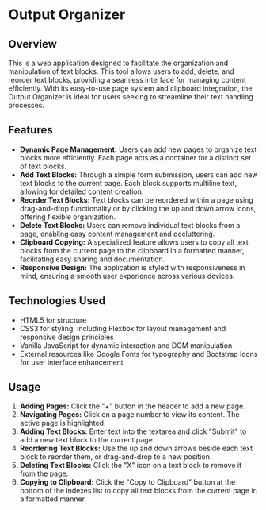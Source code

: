 # Output Organizer

## Overview

This is a web application designed to facilitate the organization and manipulation of text blocks. This tool allows users to add, delete, and reorder text blocks, providing a seamless interface for managing content efficiently. With its easy-to-use page system and clipboard integration, the Output Organizer is ideal for users seeking to streamline their text handling processes.

## Features

- **Dynamic Page Management:** Users can add new pages to organize text blocks more efficiently. Each page acts as a container for a distinct set of text blocks.
- **Add Text Blocks:** Through a simple form submission, users can add new text blocks to the current page. Each block supports multiline text, allowing for detailed content creation.
- **Reorder Text Blocks:** Text blocks can be reordered within a page using drag-and-drop functionality or by clicking the up and down arrow icons, offering flexible organization.
- **Delete Text Blocks:** Users can remove individual text blocks from a page, enabling easy content management and decluttering.
- **Clipboard Copying:** A specialized feature allows users to copy all text blocks from the current page to the clipboard in a formatted manner, facilitating easy sharing and documentation.
- **Responsive Design:** The application is styled with responsiveness in mind, ensuring a smooth user experience across various devices.

## Technologies Used

- HTML5 for structure
- CSS3 for styling, including Flexbox for layout management and responsive design principles
- Vanilla JavaScript for dynamic interaction and DOM manipulation
- External resources like Google Fonts for typography and Bootstrap Icons for user interface enhancement

## Usage

1. **Adding Pages:** Click the "+" button in the header to add a new page.
2. **Navigating Pages:** Click on a page number to view its content. The active page is highlighted.
3. **Adding Text Blocks:** Enter text into the textarea and click "Submit" to add a new text block to the current page.
4. **Reordering Text Blocks:** Use the up and down arrows beside each text block to reorder them, or drag-and-drop to a new position.
5. **Deleting Text Blocks:** Click the "X" icon on a text block to remove it from the page.
6. **Copying to Clipboard:** Click the "Copy to Clipboard" button at the bottom of the indexes list to copy all text blocks from the current page in a formatted manner.
